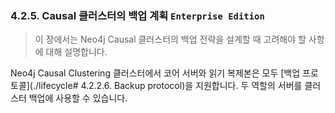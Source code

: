 ### 4.2.5. Causal 클러스터의 백업 계획 `Enterprise Edition`
> 이 장에서는 Neo4j Causal 클러스터의 백업 전략을 설계할 때 고려해야 할 사항에 대해 설명합니다.

Neo4j Causal Clustering 클러스터에서 코어 서버와 읽기 복제본은 모두 [백업 프로토콜](./lifecycle#
4.2.2.6. Backup protocol)을 지원합니다. 두 역할의 서버를 클러스터 백업에 사용할 수 있습니다.
